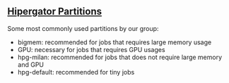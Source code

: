 ## [Hipergator Partitions](https://help.rc.ufl.edu/doc/Available_Node_Features)

Some most commonly used partitions by our group:
* bigmem: recommended for jobs that requires large memory usage
* GPU: necessary for jobs that requires GPU usages
* hpg-milan: recommended for jobs that does not require large memory and GPU
* hpg-default: recommended for tiny jobs
